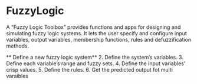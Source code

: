 # FuzzyLogic
 
A “Fuzzy Logic Toolbox” provides functions and apps for designing and simulating
fuzzy logic systems. It lets the user specify and configure input variables, output variables,
membership functions, rules and defuzzification methods.

** Define a new fuzzy logic system**
2. Define the system’s variables.
3. Define each variable’s range and fuzzy sets.
4. Define the input variables’ crisp values.
5. Define the rules.
6. Get the predicted output fot multi varaibles
